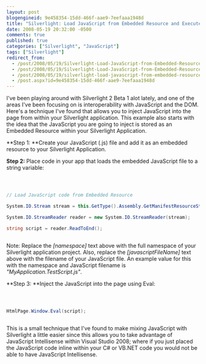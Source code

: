 ```yaml
---
layout: post
blogengineid: 9e458354-15dd-466f-aae9-7eefaaa1948d
title: "Silverlight: Load JavaScript from Embedded Resource and Execute Within Page"
date: 2008-05-19 20:32:00 -0500
comments: true
published: true
categories: ["Silverlight", "JavaScript"]
tags: ["Silverlight"]
redirect_from: 
  - /post/2008/05/19/Silverlight-Load-JavaScript-from-Embedded-Resource-and-Execute-Within-Page.aspx
  - /post/2008/05/19/Silverlight-Load-JavaScript-from-Embedded-Resource-and-Execute-Within-Page
  - /post/2008/05/19/silverlight-load-javascript-from-embedded-resource-and-execute-within-page
  - /post.aspx?id=9e458354-15dd-466f-aae9-7eefaaa1948d
---
```

<!-- more -->


I&#39;ve been playing around with Silverlight 2 Beta 1 alot lately, and one of the areas I&#39;ve been focusing on is interoperability with JavaScript and the DOM. Here&#39;s a technique I&#39;ve found that allows you to inject JavaScript into the page from within your Silverlight application. This example also starts with the idea that the JavaScript you are going to inject is stored as an Embedded Resource within your Silverlight Application. 



**Step 1: **Create your JavaScript (.js) file and add it as an embedded resource to your Silverlight Application. 



**Step 2:** Place code in your app that loads the embedded JavaScript file to a string variable: 



```csharp 



// Load JavaScript code from Embedded Resource

System.IO.Stream stream = this.GetType().Assembly.GetManifestResourceStream(&quot;[namespace].[javascriptFileName]&quot;);

System.IO.StreamReader reader = new System.IO.StreamReader(stream);

string script = reader.ReadToEnd(); 



``` 



Note: Replace the *[namespace]* text above with the full namespace of your Silverlight application project. Also, replace the *[javascriptFileName]* text above with the filename of your JavaScript file. An example value for this with the namespace and JavaScript filename is *&quot;MyApplication.TestScript.js&quot;*. 



**Step 3: **Inject the JavaScript into the page using Eval: 



```csharp 



HtmlPage.Window.Eval(script); 



``` 



This is a small technique that I&#39;ve found to make mixing JavaScript with Silverlight a little easier since this allows you to take advantage of JavaScript Intellisense within Visual Studio 2008; where if you just placed the JavaScript code inline within your C# or VB.NET code you would not be able to have JavaScript Intellisense. 

